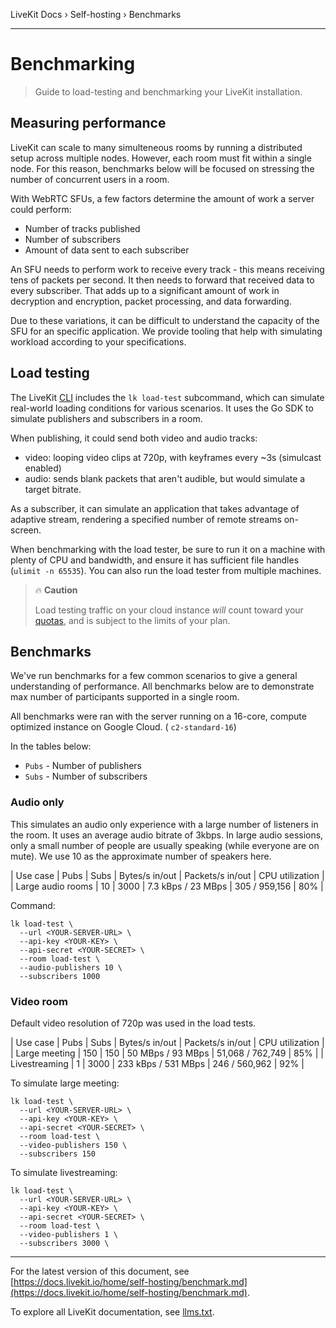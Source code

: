 LiveKit Docs › Self-hosting › Benchmarks

---

# Benchmarking

> Guide to load-testing and benchmarking your LiveKit installation.

## Measuring performance

LiveKit can scale to many simulteneous rooms by running a distributed setup across multiple nodes. However, each room must fit within a single node. For this reason, benchmarks below will be focused on stressing the number of concurrent users in a room.

With WebRTC SFUs, a few factors determine the amount of work a server could perform:

- Number of tracks published
- Number of subscribers
- Amount of data sent to each subscriber

An SFU needs to perform work to receive every track - this means receiving tens of packets per second. It then needs to forward that received data to every subscriber. That adds up to a significant amount of work in decryption and encryption, packet processing, and data forwarding.

Due to these variations, it can be difficult to understand the capacity of the SFU for an specific application. We provide tooling that help with simulating workload according to your specifications.

## Load testing

The LiveKit [CLI](https://github.com/livekit/livekit-cli) includes the `lk load-test` subcommand, which can simulate real-world loading conditions for various scenarios. It uses the Go SDK to simulate publishers and subscribers in a room.

When publishing, it could send both video and audio tracks:

- video: looping video clips at 720p, with keyframes every ~3s (simulcast enabled)
- audio: sends blank packets that aren't audible, but would simulate a target bitrate.

As a subscriber, it can simulate an application that takes advantage of adaptive stream, rendering a specified number of remote streams on-screen.

When benchmarking with the load tester, be sure to run it on a machine with plenty of CPU and bandwidth, and ensure it has sufficient file handles (`ulimit -n 65535`). You can also run the load tester from multiple machines.

> 🔥 **Caution**
> 
> Load testing traffic on your cloud instance _will_ count toward your [quotas](https://docs.livekit.io/home/cloud/quotas-and-limits.md), and is subject to the limits of your plan.

## Benchmarks

We've run benchmarks for a few common scenarios to give a general understanding of performance. All benchmarks below are to demonstrate max number of participants supported in a single room.

All benchmarks were ran with the server running on a 16-core, compute optimized instance on Google Cloud. ( `c2-standard-16`)

In the tables below:

- `Pubs` - Number of publishers
- `Subs` - Number of subscribers

### Audio only

This simulates an audio only experience with a large number of listeners in the room. It uses an average audio bitrate of 3kbps. In large audio sessions, only a small number of people are usually speaking (while everyone are on mute). We use 10 as the approximate number of speakers here.

| Use case | Pubs | Subs | Bytes/s in/out | Packets/s in/out | CPU utilization |
| Large audio rooms | 10 | 3000 | 7.3 kBps / 23 MBps | 305 / 959,156 | 80% |

Command:

```shell
lk load-test \
  --url <YOUR-SERVER-URL> \
  --api-key <YOUR-KEY> \
  --api-secret <YOUR-SECRET> \
  --room load-test \
  --audio-publishers 10 \
  --subscribers 1000

```

### Video room

Default video resolution of 720p was used in the load tests.

| Use case | Pubs | Subs | Bytes/s in/out | Packets/s in/out | CPU utilization |
| Large meeting | 150 | 150 | 50 MBps / 93 MBps | 51,068 / 762,749 | 85% |
| Livestreaming | 1 | 3000 | 233 kBps / 531 MBps | 246 / 560,962 | 92% |

To simulate large meeting:

```shell
lk load-test \
  --url <YOUR-SERVER-URL> \
  --api-key <YOUR-KEY> \
  --api-secret <YOUR-SECRET> \
  --room load-test \
  --video-publishers 150 \
  --subscribers 150

```

To simulate livestreaming:

```shell
lk load-test \
  --url <YOUR-SERVER-URL> \
  --api-key <YOUR-KEY> \
  --api-secret <YOUR-SECRET> \
  --room load-test \
  --video-publishers 1 \
  --subscribers 3000 \

```

---


For the latest version of this document, see [https://docs.livekit.io/home/self-hosting/benchmark.md](https://docs.livekit.io/home/self-hosting/benchmark.md).

To explore all LiveKit documentation, see [llms.txt](https://docs.livekit.io/llms.txt).
